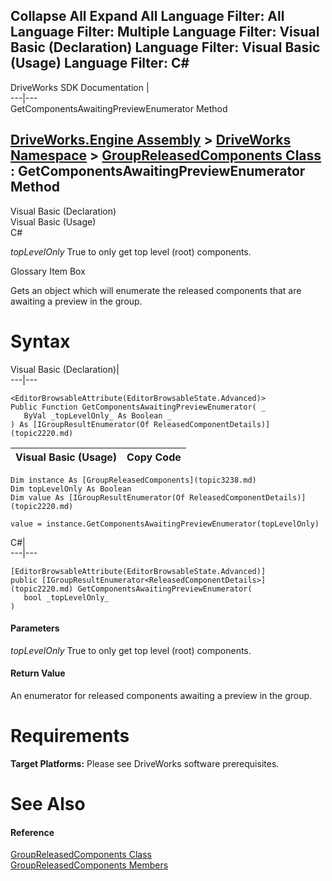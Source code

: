 Collapse All Expand All Language Filter: All  Language Filter: Multiple  Language Filter: Visual Basic (Declaration) Language Filter: Visual Basic (Usage) Language Filter: C#  
---  
DriveWorks SDK Documentation  |   
---|---  
GetComponentsAwaitingPreviewEnumerator Method   
  
[DriveWorks.Engine Assembly](topic2156.md) > [DriveWorks Namespace](topic2159.md) > [GroupReleasedComponents Class](topic3238.md) : GetComponentsAwaitingPreviewEnumerator Method  
---  
  
Visual Basic (Declaration)    
Visual Basic (Usage)    
C# 

_topLevelOnly_
    True to only get top level (root) components.

Glossary Item Box

Gets an object which will enumerate the released components that are awaiting a preview in the group. 

# Syntax

Visual Basic (Declaration)|   
---|---  
      
    
    <EditorBrowsableAttribute(EditorBrowsableState.Advanced)>
    Public Function GetComponentsAwaitingPreviewEnumerator( _
       ByVal _topLevelOnly_ As Boolean _
    ) As [IGroupResultEnumerator(Of ReleasedComponentDetails)](topic2220.md)  
  
Visual Basic (Usage)| Copy Code  
---|---  
      
    
    Dim instance As [GroupReleasedComponents](topic3238.md)
    Dim topLevelOnly As Boolean
    Dim value As [IGroupResultEnumerator(Of ReleasedComponentDetails)](topic2220.md)
     
    value = instance.GetComponentsAwaitingPreviewEnumerator(topLevelOnly)  
  
C#|   
---|---  
      
    
    [EditorBrowsableAttribute(EditorBrowsableState.Advanced)]
    public [IGroupResultEnumerator<ReleasedComponentDetails>](topic2220.md) GetComponentsAwaitingPreviewEnumerator( 
       bool _topLevelOnly_
    )  
  
#### Parameters

 _topLevelOnly_
    True to only get top level (root) components.

#### Return Value

An enumerator for released components awaiting a preview in the group.

# Requirements

**Target Platforms:** Please see DriveWorks software prerequisites.

# See Also

#### Reference

[GroupReleasedComponents Class](topic3238.md)   
[GroupReleasedComponents Members](topic3239.md)


